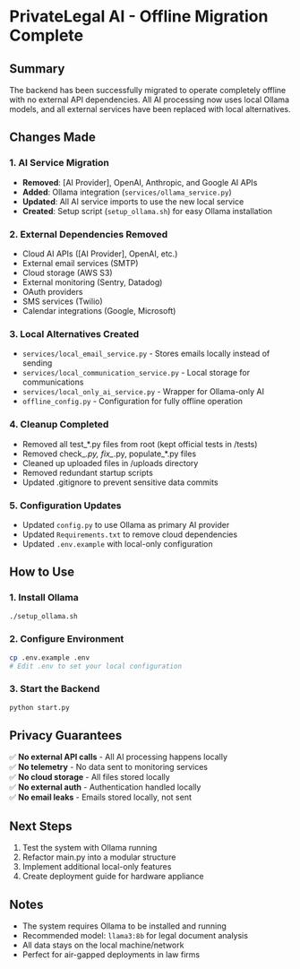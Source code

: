 # PrivateLegal AI - Offline Migration Complete

## Summary

The backend has been successfully migrated to operate completely offline with no external API dependencies. All AI processing now uses local Ollama models, and all external services have been replaced with local alternatives.

## Changes Made

### 1. AI Service Migration
- **Removed**: [AI Provider], OpenAI, Anthropic, and Google AI APIs
- **Added**: Ollama integration (`services/ollama_service.py`)
- **Updated**: All AI service imports to use the new local service
- **Created**: Setup script (`setup_ollama.sh`) for easy Ollama installation

### 2. External Dependencies Removed
- Cloud AI APIs ([AI Provider], OpenAI, etc.)
- External email services (SMTP)
- Cloud storage (AWS S3)
- External monitoring (Sentry, Datadog)
- OAuth providers
- SMS services (Twilio)
- Calendar integrations (Google, Microsoft)

### 3. Local Alternatives Created
- `services/local_email_service.py` - Stores emails locally instead of sending
- `services/local_communication_service.py` - Local storage for communications
- `services/local_only_ai_service.py` - Wrapper for Ollama-only AI
- `offline_config.py` - Configuration for fully offline operation

### 4. Cleanup Completed
- Removed all test_*.py files from root (kept official tests in /tests)
- Removed check_*.py, fix_*.py, populate_*.py files
- Cleaned up uploaded files in /uploads directory
- Removed redundant startup scripts
- Updated .gitignore to prevent sensitive data commits

### 5. Configuration Updates
- Updated `config.py` to use Ollama as primary AI provider
- Updated `Requirements.txt` to remove cloud dependencies
- Updated `.env.example` with local-only configuration

## How to Use

### 1. Install Ollama
```bash
./setup_ollama.sh
```

### 2. Configure Environment
```bash
cp .env.example .env
# Edit .env to set your local configuration
```

### 3. Start the Backend
```bash
python start.py
```

## Privacy Guarantees

✅ **No external API calls** - All AI processing happens locally  
✅ **No telemetry** - No data sent to monitoring services  
✅ **No cloud storage** - All files stored locally  
✅ **No external auth** - Authentication handled locally  
✅ **No email leaks** - Emails stored locally, not sent  

## Next Steps

1. Test the system with Ollama running
2. Refactor main.py into a modular structure
3. Implement additional local-only features
4. Create deployment guide for hardware appliance

## Notes

- The system requires Ollama to be installed and running
- Recommended model: `llama3:8b` for legal document analysis
- All data stays on the local machine/network
- Perfect for air-gapped deployments in law firms